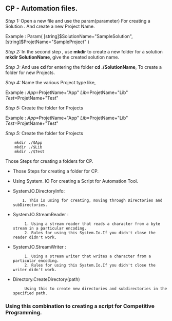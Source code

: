 ##                        CP - Automation files.

_Step 1:_ Open a new file and use the param(parameter) For creating a Solution . And create a new Project Name.

Example : Param( 
        [string]$SolutionName="SampleSolution", 
        [string]$ProjetName="SampleProject" 
        )

_Step 2:_ In the second step , use **mkdir** to create a new folder for a solution **mkdir SolutionName**, give the created solution name.

_Step 3:_ And use **cd** for entering the folder **cd ./SolutionName**, To create a folder for new Projects.

_Step 4:_ Name the various Project type like,

Example : $App=$ProjetName+"App" $Lib=$ProjetName+"Lib" $Test=$ProjetName+"Test"

_Step 5:_ Create the folder for Projects

Example : 
        $App=$ProjetName+"App"
        $Lib=$ProjetName+"Lib"
        $Test=$ProjetName+"Test"

_Step 5:_ Create the folder for Projects 

        mkdir ./$App
        mkdir ./$Lib
        mkdir ./$Test

Those Steps for creating a folders for CP.

*  Those Steps for creating a folder for CP.

*  Using System. IO For creating a Script for Automation Tool. 

*  System.IO.DirectoryInfo: 

           1. This is using for creating, moving through Directories and subDirectories.

*  System.IO.StreamReader : 

            1. Using a stream reader that reads a character from a byte stream in a particular encoding.
            2. Rules for using this System.Io.If you didn't close the reader didn't work.

*  System.IO.StreamWriter :

            1. Using a stream writer that writes a character from a particular encoding.
            2. Rules for using this System.Io.If you didn't close the writer didn't work.

*  Directory.CreateDirectory(path)

            Using this to create new directories and subdirectories in the specified path.

 ### Using this combination to creating a script for Competitive Programming.
